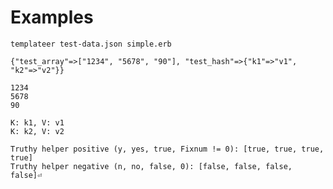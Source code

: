 # Examples

`templateer test-data.json simple.erb`

```
{"test_array"=>["1234", "5678", "90"], "test_hash"=>{"k1"=>"v1", "k2"=>"v2"}}

1234
5678
90

K: k1, V: v1
K: k2, V: v2

Truthy helper positive (y, yes, true, Fixnum != 0): [true, true, true, true]
Truthy helper negative (n, no, false, 0): [false, false, false, false]⏎
```